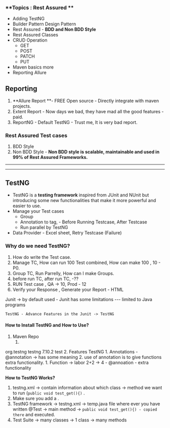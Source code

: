 ### **Topics :  Rest Assured **
- Adding TestNG
- Builder Pattern Design Pattern
- Rest Assured - **BDD and Non BDD Style**
- Rest Assured Classes
- CRUD Operation
    - GET
    - POST
    - PATCH
    - PUT
- Maven basics more
- Reporting Allure


## Reporting
1. **Allure Report **- FREE Open source - Directly integrate with maven projects.
2. Extent Report - Now days we bad, they have mad all the good features - paid.
3. ReportNG - Default TestNG - Trust me, It is very bad report.


### Rest Assured Test cases
1. BDD Style
2. Non BDD Style - **Non BDD style is scalable, maintainable and used in 99% of Rest Assured Frameworks.**
****

---

## TestNG
- TestNG is a **testing framework** inspired from JUnit and NUnit but introducing some new functionalities that make it more powerful and easier to use.
- Manage your Test cases
    - Group
    - Annotation to tag, - Before Running Testcase, After Testcase
    - Run parallel by TestNG
- Data Provider - Excel sheet, Retry Testcase (Failure)


### Why do we need TestNG?
1. How do write the Test case.
2. Manage TC, How can run 100 Test combined, How can make 100 , 10 - P0.
3. Group TC, Run Parrelly, How can I make Groups.
4. before run TC, after run TC, -??
5. RUN Test case , QA -> 10, Prod - 12
6. Verify your Response , Generate your Report - HTML


Junit -> by default used - Junit has some limitations --- limited to Java programs

```
TestNG - Advance Features in the Junit -> TestNG
```
#### How to Install TestNG and How to Use?
1. Maven Repo
    1. <!-- https://mvnrepository.com/artifact/org.testng/testng -->
<dependency>
    <groupId>org.testng</groupId>
    <artifactId>testng</artifactId>
    <version>7.10.2</version>
    <scope>test</scope>
</dependency>
2. Features TestNG
    1. Annotations - @annotation -> has some meaning 
    2.  use of annotation is to give functions extra functionality.
        1. Function -> labor 2+2 -> 4 - @annoation - extra functionality


**How to TestNG Works?**

1. testng.xml -> contain information about which class -> method we want to run (`public void test_get(){)` .
2. Make sure you add a .
3. TestNG framework -> testng.xml -> temp.java file where ever you have written @Test -> main method -> `public void test_get(){) - copied there`  and executed.
4. Test Suite -> many classes -> 1 class -> many methods
